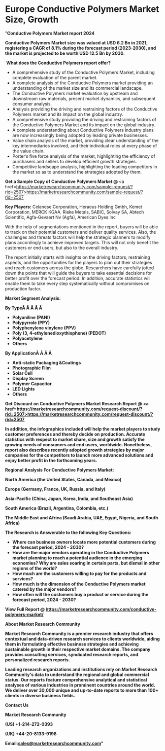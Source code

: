 # Europe Conductive Polymers Market Size, Growth
"<strong>Conductive Polymers Market report 2024</strong>

<strong>Conductive Polymers Market size was valued at USD 6.2 Bn in 2021, registering a CAGR of 8.1% during the forecast period (2023-2030), and the market is projected to be worth USD 12.5 Bn by 2030.</strong>

 <strong><b>What does the Conductive Polymers report offer?</b></strong>
<ul>
  <li>A comprehensive study of the Conductive Polymers Market, including complete evaluation of the parent market.</li>
  <li>A complete analysis of the Conductive Polymers market providing an understanding of the market size and its commercial landscape.</li>
  <li>The Conductive Polymers market evaluation by upstream and downstream raw materials, present market dynamics, and subsequent consumer analysis.</li>
  <li>Analysis providing the driving and restraining factors of the Conductive Polymers market and its impact on the global industry.</li>
  <li>A comprehensive study providing the driving and restraining factors of the Conductive Polymers Market and its impact on the global industry.</li>
  <li>A complete understanding about Conductive Polymers industry plans are now increasingly being adopted by leading private businesses.</li>
  <li>Value chain analysis of the market, providing clear understanding of the key intermediaries involved, and their individual roles at every phase of the value chain.</li>
  <li>Porter’s five force analysis of the market, highlighting the efficiency of purchasers and sellers to develop efficient growth strategies.</li>
  <li>Competitive landscape analysis, highlighting the leading competitors in the market so as to understand the strategies adopted by them.</li>
</ul>

<strong>Get a Sample Copy of Conductive Polymers Market @ </strong><a href=https://marketresearchcommunity.com/sample-request/?rid=2507><u>https://marketresearchcommunity.com/sample-request/?rid=2507</u></a>

<strong>Key Players:</strong> 
Celanese Corporation, Heraeus Holding Gmbh, Kemet Corporation, MERCK KGAA, Rieke Metals, SABIC, Solvay SA, Abtech Scientific, Agfa-Gevaert Nv (Agfa), American Dyes Inc

With the help of segmentations mentioned in the report, buyers will be able to track on their potential customers and deliver quality services. Also, the challenges and threats factors will help the strategic planners to modify plans accordingly to achieve improved targets. This will not only benefit the customers or end users, but also to the overall industry.

The report initially starts with insights on the driving factors, restraining aspects, and the opportunities for the players to plan out their strategies and reach customers across the globe. Researchers have carefully jotted down the points that will guide the buyers to take essential decisions for better profit over the forecast period. In addition, accurate statistics will enable them to take every step systematically without compromises on production factor.

<strong>Market Segment Analysis:</strong>


<strong><strong>By TypeÂ Â Â Â Â  </strong></h4>
<ul>
 	<li>Polyaniline (PANI)</li>
 	<li>Polypyrrole (PPY)</li>
 	<li>Polyphenylene vinylene (PPV)</li>
 	<li>Poly (3, 4-ethylenedioxythiophene) (PEDOT)</li>
 	<li>Polyacetylene</li>
 	<li>Others</li>
</ul>
<strong><strong>By ApplicationÂ Â Â Â  </strong></h4>
<ul>
 	<li>Anti-static Packaging &amp;Coatings</li>
 	<li>Photographic Film</li>
 	<li>Solar Cell</li>
 	<li>Display Screen</li>
 	<li>Polymer Capacitor</li>
 	<li>LED Lights</li>
 	<li>Others</li>
</ul>

<strong>Get Discount on Conductive Polymers Market Research Report @ </b></strong><a href=https://marketresearchcommunity.com/request-discount/?rid=2507><u>https://marketresearchcommunity.com/request-discount/?rid=2507</u></a>

In addition, the infographics included will help the market players to study customer preferences and thereby decide on production. Accurate statistics with respect to market share, size and growth satisfy the growing needs of consumers and end users, worldwide. Nonetheless, report also describes recently adopted growth strategies by major companies for the competitors to launch more advanced solutions and enjoy better profit in the forthcoming years.

<strong>Regional Analysis For Conductive Polymers Market:</strong>

<strong>North America</strong> (the United States, Canada, and Mexico)

<strong>Europe</strong> (Germany, France, UK, Russia, and Italy)

<strong>Asia-Pacific</strong> (China, Japan, Korea, India, and Southeast Asia)

<strong>South America</strong> (Brazil, Argentina, Colombia, etc.)

<strong>The Middle East and Africa</strong> (Saudi Arabia, UAE, Egypt, Nigeria, and South Africa)

<strong>The Research is Answerable to the following Key Questions:</strong>
<ul>
 	<li>Where can business owners locate more potential customers during the forecast period, 2024 - 2030?</li>
 	<li>How are the major vendors operating in the Conductive Polymers market planning to reach a potential audience in the emerging economies? Why are sales soaring in certain parts, but dismal in other regions of the world?</li>
 	<li>How much are the customers willing to pay for the products and services?</li>
 	<li>How much is the dimension of the Conductive Polymers market catered by the major vendors?</li>
 	<li>How often will the customers buy a product or service during the forecast period, 2024 - 2030?</li>
</ul>

<strong>View Full Report @</strong> <a href=https://marketresearchcommunity.com/conductive-polymers-market/>https://marketresearchcommunity.com/conductive-polymers-market/</a>

<strong>About Market Research Community</strong>

Market Research Community is a premier research industry that offers contextual and data-driven research services to clients worldwide, aiding them in formulating effective business strategies and achieving sustainable growth in their respective market domains. The company provides consulting services, syndicated research reports, and personalized research reports.

Leading research organizations and institutions rely on Market Research Community's data to understand the regional and global commercial status. Our reports feature comprehensive analytical and statistical analyses of various industries in prominent countries around the world. We deliver over 30,000 unique and up-to-date reports to more than 100+ clients in diverse business fields.

<strong>Contact Us</strong>

<strong>Market Research Community</strong>

(US) +1-214-272-0393

(UK) +44-20-8133-9198

<strong>Email:</strong>sales@marketresearchcommunity.com"
